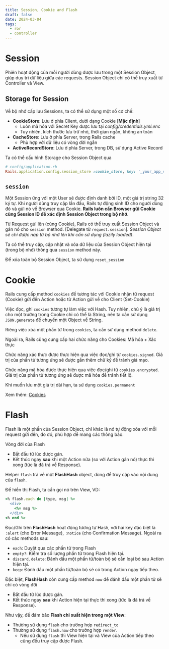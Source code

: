 ```yaml
---
title: Session, Cookie and Flash
draft: false
date: 2024-03-04
tags:
  - ror
  - controller
---
```


# Session

Phiên hoạt động của mỗi người dùng được lưu trong một Session Object, giúp duy trì dữ liệu giữa các requests. Session Object chỉ có thể truy xuất từ Controller và View.

## Storage for Session

Về bộ nhớ cấp lưu Sessions, ta có thể sử dụng một số cơ chế:
- **CookieStore**: Lưu ở phía Client, dưới dạng Cookie [**Mặc định**]
    - Luôn mã hóa với Secret Key được lưu tại _config/credentials.yml.enc_
    - Tuy nhiên, kích thước lưu trữ nhỏ, thời gian ngắn, không an toàn
- **CacheStore**: Lưu ở phía Server, trong Rails cache
    - Phù hợp với dữ liệu có vòng đời ngắn
- **ActiveRecordStore**: Lưu ở phía Server, trong DB, sử dụng Active Record

Ta có thể cấu hình Storage cho Session Object qua

```ruby
# config/application.rb
Rails.application.config.session_store :cookie_store, key: '_your_app_session', domain: ".example.com"
```

## `session`

Một Session ứng với một User sẽ được định danh bởi ID, một giá trị string 32 ký tự. Khi người dùng truy cập lần đầu, Rails tự động sinh ID cho người dùng đó và gửi nó về Browser qua Cookie. **Rails luôn cần Browser gửi Cookie cùng Session ID để xác định Session Object trong bộ nhớ**.

Từ Request gửi lên (cùng Cookie), Rails có thể truy xuất Session Object và gán nó cho `session` method. [Delegate từ `request.session`]. _Session Object sẽ chỉ được nạp từ bộ nhớ lên khi cần sử dụng (lazily loaded)_.

Ta có thể truy cập, cập nhật và xóa dữ liệu của Session Object hiện tại (trong bộ nhớ) thông qua `session` method này. 

Để xóa toàn bộ Session Object, ta sử dụng `reset_session`

# Cookie

Rails cung cấp method `cookies` để tương tác với Cookie nhận từ request (Cookie) gửi đến Action hoặc từ Action gửi về cho Client (Set-Cookie)

Việc đọc, ghi `cookies` tương tự làm việc với Hash. Tuy nhiên, chú ý là giá trị cho một trường trong Cookie chỉ có thể là String, nên ta cần sử dụng `JSON.generate` để chuyển một Object về String.

Riêng việc xóa một phần tử trong `cookies`, ta cần sử dụng method `delete`.

Ngoài ra, Rails cũng cung cấp hai chức năng cho Cookies: Mã hóa + Xác thực

Chức năng xác thực được thực hiện qua việc đọc/ghi từ `cookies.signed`. Giá trị của phần tử tương ứng sẽ được gắn thêm chữ ký để tránh giả mạo.

Chức năng mã hóa được thực hiện qua việc đọc/ghi từ `cookies.encrypted`. Giá trị của phần tử tương ứng sẽ được mã hóa để tránh tiết lộ.

Khi muốn lưu một giá trị dài hạn, ta sử dụng `cookies.permanent`

Xem thêm: [Cookies](https://api.rubyonrails.org/v7.1.2/classes/ActionDispatch/Cookies.html)

# Flash

Flash là một phần của Session Object, chỉ khác là nó tự động xóa với mỗi request gửi đến, do đó, phù hợp để mang các thông báo.

Vòng đời của Flash 
- Bắt đầu từ lúc được gán.
- Kết thúc ngay **sau** khi một Action nữa (so với Action gán nó) thực thi xong (tức là đã trả về Response).

Helper `flash` trả về một **FlashHash** object, dùng để truy cập vào nội dung của `flash`.

Để hiển thị Flash, ta cần gọi nó trên View, VD:

```ruby
<% flash.each do |type, msg| %>
  <div>
    <%= msg %>
  </div>
<% end %>
```

Đọc/Ghi trên **FlashHash** hoạt động tương tự Hash, với hai key đặc biệt là `:alert` (cho Error Message), `:notice` (cho Confirmation Message). Ngoài ra có các methods sau:
- `each`: Duyệt qua các phần tử trong Flash
- `empty?`: Kiểm tra số lượng phần tử trong Flash hiện tại.
- `discard`, `delete`: Đánh dấu một phần tử/toàn bộ sẽ cần loại bỏ sau Action hiện tại.
- `keep`: Đánh dấu một phần tử/toàn bộ sẽ có trong Action ngay tiếp theo.

Đặc biệt, **FlashHash** còn cung cấp method `now` để đánh dấu một phần tử sẽ chỉ có vòng đời
- Bắt đầu từ lúc được gán.
- Kết thúc ngay **sau** khi Action hiện tại thực thi xong  (tức là đã trả về Response).

Như vậy, để đảm bảo **Flash chỉ xuất hiện trong một View**:
- Thường sử dụng `flash` cho trường hợp `redirect_to`
- Thường sử dụng `flash.now` cho trường hợp `render`.
  - Nếu sử dụng `flash` thì View hiện tại và View của Action tiếp theo cũng đều truy cập được Flash.
